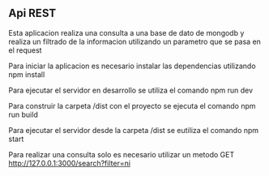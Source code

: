 ## Api REST

Esta aplicacion realiza una consulta a una base de dato de mongodb y realiza un filtrado de la informacion utilizando un parametro que se pasa en el request

Para iniciar la aplicacion es necesario instalar las dependencias utilizando npm install

Para ejecutar el servidor en desarrollo se utiliza el comando npm run dev

Para construir la carpeta /dist con el proyecto se ejecuta el comando npm run build

Para ejecutar el servidor desde la carpeta /dist se eutiliza el comando npm start

Para realizar una consulta solo es necesario utilizar un metodo GET http://127.0.0.1:3000/search?filter=ni